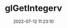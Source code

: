 ---
title: glGetIntegerv
permalink: /glsc/glGetIntegerv
date: 2022-07-12 11:23:10
tags: [OpenGL,OpenGL SC,OpenGL SC 1.0,OpenGL SC 1.0.1,OpenGL SC 2.0,OpenGL SC 2.0]
keywords: [OpenGL,OpenGL SC,OpenGL SC 1.0,OpenGL SC 1.0.1,OpenGL SC 2.0,OpenGL SC 2.0]
categories: OpenGL
index_img: /img/opengl.jpg
---